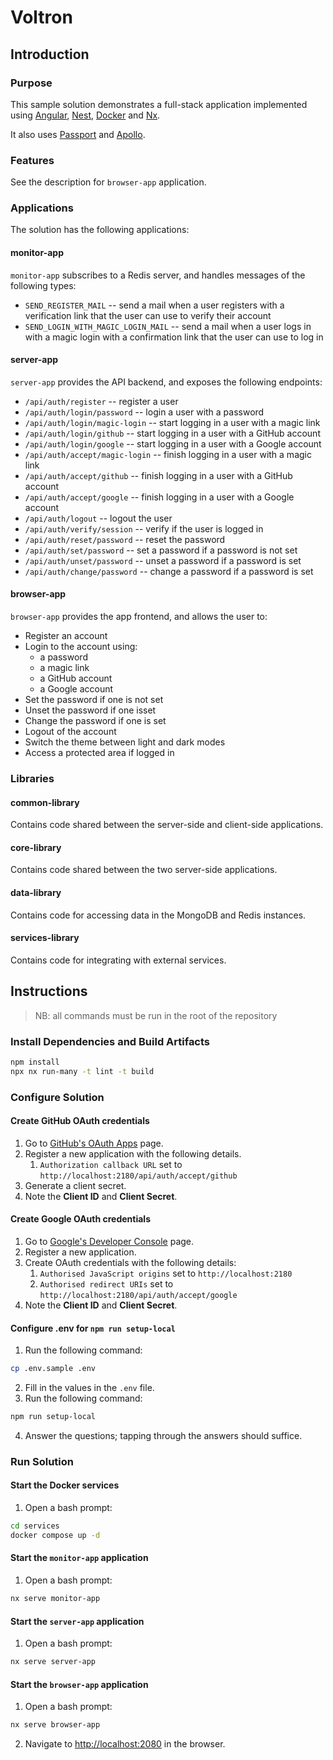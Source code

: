 # Voltron

## Introduction

### Purpose

This sample solution demonstrates a full-stack application implemented using [Angular](https://angular.dev), [Nest](https://nestjs.com), [Docker](https://www.docker.com) and [Nx](https://nx.dev).

It also uses [Passport](https://www.passportjs.org) and [Apollo](https://www.apollographql.com).

### Features

See the description for `browser-app` application.

### Applications

The solution has the following applications:

#### monitor-app

`monitor-app` subscribes to a Redis server, and handles messages of the following types:

* `SEND_REGISTER_MAIL` -- send a mail when a user registers with a verification link that the user can use to verify their account
* `SEND_LOGIN_WITH_MAGIC_LOGIN_MAIL` -- send a mail when a user logs in with a magic login with a confirmation link that the user can use to log in

#### server-app

`server-app` provides the API backend, and exposes the following endpoints:

* `/api/auth/register` -- register a user
* `/api/auth/login/password` -- login a user with a password
* `/api/auth/login/magic-login` -- start logging in a user with a magic link
* `/api/auth/login/github` -- start logging in a user with a GitHub account
* `/api/auth/login/google` -- start logging in a user with a Google account
* `/api/auth/accept/magic-login` -- finish logging in a user with a magic link
* `/api/auth/accept/github` -- finish logging in a user with a GitHub account
* `/api/auth/accept/google` -- finish logging in a user with a Google account
* `/api/auth/logout` -- logout the user
* `/api/auth/verify/session` -- verify if the user is logged in
* `/api/auth/reset/password` -- reset the password
* `/api/auth/set/password` -- set a password if a password is not set
* `/api/auth/unset/password` -- unset a password if a password is set
* `/api/auth/change/password` -- change a password if a password is set

#### browser-app

`browser-app` provides the app frontend, and allows the user to:

* Register an account
* Login to the account using:
  * a password
  * a magic link
  * a GitHub account
  * a Google account
* Set the password if one is not set
* Unset the password if one isset
* Change the password if one is set
* Logout of the account
* Switch the theme between light and dark modes
* Access a protected area if logged in

### Libraries

#### common-library

Contains code shared between the server-side and client-side applications.

#### core-library

Contains code shared between the two server-side applications.

#### data-library

Contains code for accessing data in the MongoDB and Redis instances.

#### services-library

Contains code for integrating with external services.

## Instructions

> NB: all commands must be run in the root of the repository

### Install Dependencies and Build Artifacts

```bash
npm install
npx nx run-many -t lint -t build
```

### Configure Solution

#### Create GitHub OAuth credentials

1. Go to [GitHub's OAuth Apps](https://github.com/settings/developers) page.
2. Register a new application with the following details.
   1. `Authorization callback URL` set to `http://localhost:2180/api/auth/accept/github`
3. Generate a client secret.
4. Note the **Client ID** and **Client Secret**.

#### Create Google OAuth credentials

1. Go to [Google's Developer Console](https://console.cloud.google.com) page.
2. Register a new application.
3. Create OAuth credentials with the following details:
   1. `Authorised JavaScript origins` set to `http://localhost:2180`
   2. `Authorised redirect URIs` set to `http://localhost:2180/api/auth/accept/google`
4. Note the **Client ID** and **Client Secret**.

#### Configure .env for `npm run setup-local`

1. Run the following command:

```bash
cp .env.sample .env
```

2. Fill in the values in the `.env` file.
3. Run the following command:

```bash
npm run setup-local
```

4. Answer the questions; tapping through the answers should suffice.

### Run Solution

#### Start the Docker services

1. Open a bash prompt:

```bash
cd services
docker compose up -d
```

#### Start the `monitor-app` application

1. Open a bash prompt:

```bash
nx serve monitor-app
```

#### Start the `server-app` application

1. Open a bash prompt:

```bash
nx serve server-app
```

#### Start the `browser-app` application

1. Open a bash prompt:

```bash
nx serve browser-app
```

2. Navigate to [http://localhost:2080](http://localhost:2080) in the browser.

